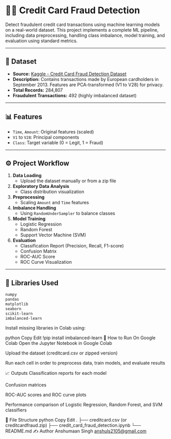 # 🕵️‍♂️ Credit Card Fraud Detection

Detect fraudulent credit card transactions using machine learning models on a real-world dataset. This project implements a complete ML pipeline, including data preprocessing, handling class imbalance, model training, and evaluation using standard metrics.

---

## 📂 Dataset

- **Source:** [Kaggle - Credit Card Fraud Detection Dataset](https://www.kaggle.com/datasets/mlg-ulb/creditcardfraud)
- **Description:** Contains transactions made by European cardholders in September 2013. Features are PCA-transformed (V1 to V28) for privacy.
- **Total Records:** 284,807  
- **Fraudulent Transactions:** 492 (highly imbalanced dataset)

---

## 📊 Features

- `Time`, `Amount`: Original features (scaled)
- `V1` to `V28`: Principal components
- `Class`: Target variable (0 = Legit, 1 = Fraud)

---

## ⚙️ Project Workflow

1. **Data Loading**
   - Upload the dataset manually or from a zip file
2. **Exploratory Data Analysis**
   - Class distribution visualization
3. **Preprocessing**
   - Scaling `Amount` and `Time` features
4. **Imbalance Handling**
   - Using `RandomUnderSampler` to balance classes
5. **Model Training**
   - Logistic Regression
   - Random Forest
   - Support Vector Machine (SVM)
6. **Evaluation**
   - Classification Report (Precision, Recall, F1-score)
   - Confusion Matrix
   - ROC-AUC Score
   - ROC Curve Visualization

---

## 🧪 Libraries Used

```bash
numpy
pandas
matplotlib
seaborn
scikit-learn
imbalanced-learn
```

Install missing libraries in Colab using:

python
Copy
Edit
!pip install imbalanced-learn
🚀 How to Run
On Google Colab
Open the Jupyter Notebook in Google Colab

Upload the dataset (creditcard.csv or zipped version)

Run each cell in order to preprocess data, train models, and evaluate results

📈 Outputs
Classification reports for each model

Confusion matrices

ROC-AUC scores and ROC curve plots

Performance comparison of Logistic Regression, Random Forest, and SVM classifiers

📁 File Structure
python
Copy
Edit
.
├── creditcard.csv (or creditcardfraud.zip)
├── credit_card_fraud_detection.ipynb
└── README.md
✍️ Author
Anshumaan Singh
anshuls2105@gmail.com
